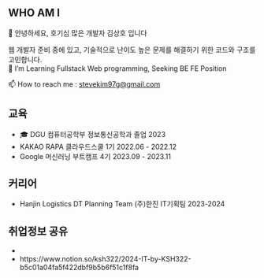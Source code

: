 ## WHO AM I <br>
👋 안녕하세요, 호기심 많은 개발자 김상호 입니다<br>

웹 개발자 준비 중에 있고, 기술적으로 난이도 높은 문제를 해결하기 위한 코드와 구조를 고민합니다. <br>
👀 I’m Learning Fullstack Web programming, Seeking BE FE Position<br>

📫 How to reach me : stevekim97g@gmail.com <br>
## 교육 <br>
- 🎓 DGU 컴퓨터공학부 정보통신공학과 졸업 2023<br>
- KAKAO RAPA 클라우드스쿨  1기 2022.06 - 2022.12<br>
- Google 머신러닝 부트캠프 4기 2023.09 - 2023.11<br>
  
## 커리어 </br>
- Hanjin Logistics DT Planning Team (주)한진 IT기획팀 2023-2024

## 취업정보 공유 <br>
- <li>https://www.notion.so/ksh322/2024-IT-by-KSH322-b5c01a04fa5f422dbf9b5b6f51c1f8fa</li>
<!---
ksh322/ksh322 is a ✨ special ✨ repository because its `README.md` (this file) appears on your GitHub profile.
You can click the Preview link to take a look at your changes.
--->
